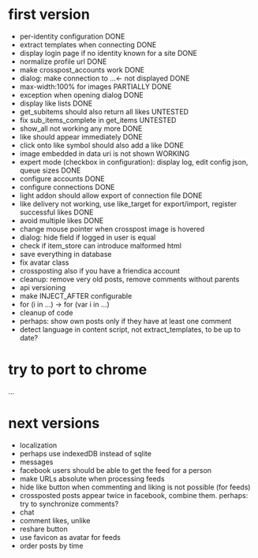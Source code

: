 first version
=============

* per-identity configuration DONE
* extract templates when connecting DONE
* display login page if no identity known for a site DONE
* normalize profile url DONE
* make crosspost_accounts work DONE
* dialog: make connection to ...<- not displayed DONE
* max-width:100% for images PARTIALLY DONE
* exception when opening dialog DONE
* display like lists DONE
* get_subitems should also return all likes UNTESTED
* fix sub_items_complete in get_items UNTESTED
* show_all not working any more DONE
* like should appear immediately DONE
* click onto like symbol should also add a like DONE
* image embedded in data uri is not shown WORKING
* expert mode (checkbox in configuration): display log, edit config json, queue sizes DONE
* configure accounts DONE
* configure connections DONE
* light addon should allow export of connection file DONE
* like delivery not working, use like_target for export/import, register successful likes DONE
* avoid multiple likes DONE
* change mouse pointer when crosspost image is hovered
* dialog: hide field if logged in user is equal
* check if item_store can introduce malformed html
* save everything in database
* fix avatar class
* crossposting also if you have a friendica account
* cleanup: remove very old posts, remove comments without parents
* api versioning
* make INJECT_AFTER configurable
* for (i in ...) -> for (var i in ...)
* cleanup of code
* perhaps: show own posts only if they have at least one comment
* detect language in content script, not extract_templates, to be up to date?

try to port to chrome
=====================

...

next versions
=============

* localization
* perhaps use indexedDB instead of sqlite
* messages
* facebook users should be able to get the feed for a person
* make URLs absolute when processing feeds
* hide like button when commenting and liking is not possible (for feeds)
* crossposted posts appear twice in facebook, combine them. perhaps: try to synchronize comments?
* chat
* comment likes, unlike
* reshare button
* use favicon as avatar for feeds
* order posts by time
